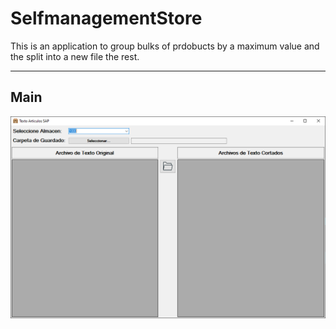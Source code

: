 # SelfmanagementStore

This is an application to group bulks of prdobucts by a maximum value and the split into a new file the rest.

---

## Main

![main](docs/img/main.PNG)
